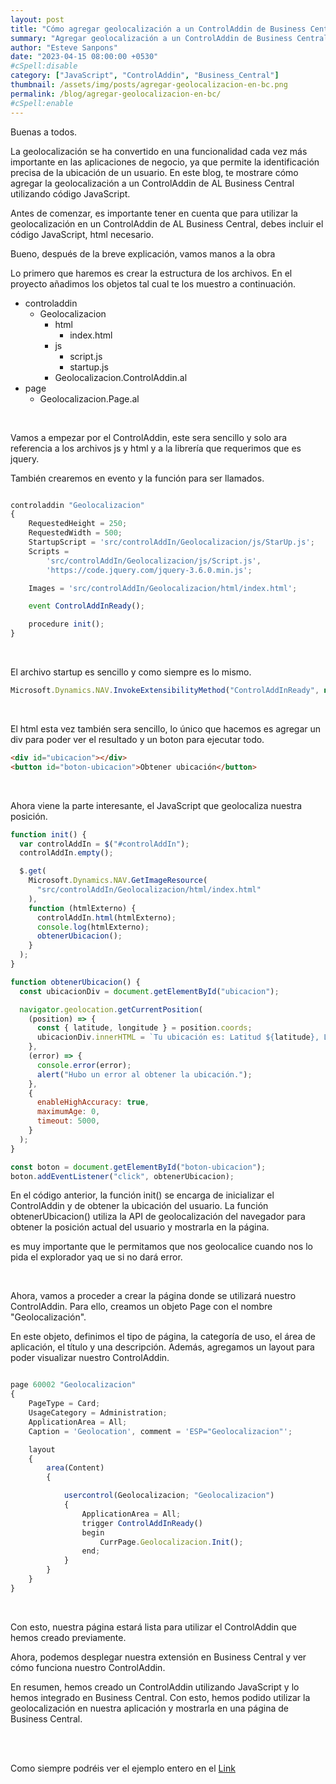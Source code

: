 ```yaml
---
layout: post
title: "Cómo agregar geolocalización a un ControlAddin de Business Central"
summary: "Agregar geolocalización a un ControlAddin de Business Central para obtener la ubicación del usuario mediante Javascript y mostrarla en la interfaz."
author: "Esteve Sanpons"
date: "2023-04-15 08:00:00 +0530"
#cSpell:disable
category: ["JavaScript", "ControlAddin", "Business_Central"]
thumbnail: /assets/img/posts/agregar-geolocalizacion-en-bc.png
permalink: /blog/agregar-geolocalizacion-en-bc/
#cSpell:enable
---
```


Buenas a todos.

La geolocalización se ha convertido en una funcionalidad cada vez más importante en las aplicaciones de negocio, ya que permite la identificación precisa de la ubicación de un usuario. En este blog, te mostrare cómo agregar la geolocalización a un ControlAddin de AL Business Central utilizando código JavaScript.

Antes de comenzar, es importante tener en cuenta que para utilizar la geolocalización en un ControlAddin de AL Business Central, debes incluir el código JavaScript, html necesario.

Bueno, después de la breve explicación, vamos manos a la obra

Lo primero que haremos es crear la estructura de los archivos.
En el proyecto añadimos los objetos tal cual te los muestro a continuación.

- controladdin
  - Geolocalizacion
    - html
      - index.html
    - js
      - script.js
      - startup.js
    - Geolocalizacion.ControlAddin.al
- page
  - Geolocalizacion.Page.al

<br>

Vamos a empezar por el ControlAddin, este sera sencillo y solo ara referencia a los archivos js y html y a la librería que requerimos que es jquery.

También crearemos en evento y la función para ser llamados.

```javascript

controladdin "Geolocalizacion"
{
    RequestedHeight = 250;
    RequestedWidth = 500;
    StartupScript = 'src/controlAddIn/Geolocalizacion/js/StarUp.js';
    Scripts =
        'src/controlAddIn/Geolocalizacion/js/Script.js',
        'https://code.jquery.com/jquery-3.6.0.min.js';

    Images = 'src/controlAddIn/Geolocalizacion/html/index.html';

    event ControlAddInReady();

    procedure init();
}

```

<br>

El archivo startup es sencillo y como siempre es lo mismo.

```javascript
Microsoft.Dynamics.NAV.InvokeExtensibilityMethod("ControlAddInReady", null);
```

<br>

El html esta vez también sera sencillo, lo único que hacemos es agregar un div para poder ver el resultado y un boton para ejecutar todo.

```html
<div id="ubicacion"></div>
<button id="boton-ubicacion">Obtener ubicación</button>
```

<br>

Ahora viene la parte interesante, el JavaScript que geolocaliza nuestra posición.

```javascript
function init() {
  var controlAddIn = $("#controlAddIn");
  controlAddIn.empty();

  $.get(
    Microsoft.Dynamics.NAV.GetImageResource(
      "src/controlAddIn/Geolocalizacion/html/index.html"
    ),
    function (htmlExterno) {
      controlAddIn.html(htmlExterno);
      console.log(htmlExterno);
      obtenerUbicacion();
    }
  );
}

function obtenerUbicacion() {
  const ubicacionDiv = document.getElementById("ubicacion");

  navigator.geolocation.getCurrentPosition(
    (position) => {
      const { latitude, longitude } = position.coords;
      ubicacionDiv.innerHTML = `Tu ubicación es: Latitud ${latitude}, Longitud ${longitude}`;
    },
    (error) => {
      console.error(error);
      alert("Hubo un error al obtener la ubicación.");
    },
    {
      enableHighAccuracy: true,
      maximumAge: 0,
      timeout: 5000,
    }
  );
}

const boton = document.getElementById("boton-ubicacion");
boton.addEventListener("click", obtenerUbicacion);
```

En el código anterior, la función init() se encarga de inicializar el ControlAddin y de obtener la ubicación del usuario. La función obtenerUbicacion() utiliza la API de geolocalización del navegador para obtener la posición actual del usuario y mostrarla en la página.

es muy importante que le permitamos que nos geolocalice cuando nos lo pida el explorador yaq ue si no dará error.

<br>

Ahora, vamos a proceder a crear la página donde se utilizará nuestro ControlAddin. Para ello, creamos un objeto Page con el nombre "Geolocalización".

En este objeto, definimos el tipo de página, la categoría de uso, el área de aplicación, el título y una descripción. Además, agregamos un layout para poder visualizar nuestro ControlAddin.

```javascript

page 60002 "Geolocalizacion"
{
    PageType = Card;
    UsageCategory = Administration;
    ApplicationArea = All;
    Caption = 'Geolocation', comment = 'ESP="Geolocalizacion"';

    layout
    {
        area(Content)
        {

            usercontrol(Geolocalizacion; "Geolocalizacion")
            {
                ApplicationArea = All;
                trigger ControlAddInReady()
                begin
                    CurrPage.Geolocalizacion.Init();
                end;
            }
        }
    }
}

```

<br>

Con esto, nuestra página estará lista para utilizar el ControlAddin que hemos creado previamente.

Ahora, podemos desplegar nuestra extensión en Business Central y ver cómo funciona nuestro ControlAddin.

En resumen, hemos creado un ControlAddin utilizando JavaScript y lo hemos integrado en Business Central. Con esto, hemos podido utilizar la geolocalización en nuestra aplicación y mostrarla en una página de Business Central.

<br>
<br>

Como siempre podréis ver el ejemplo entero en el [Link](https://github.com/Esanpons/ControlAddIn-Basico-BC)
